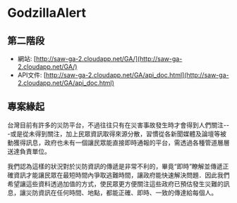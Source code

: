 GodzillaAlert
=============

## 第二階段

- 網站: [http://saw-ga-2.cloudapp.net/GA/](http://saw-ga-2.cloudapp.net/GA/)
- API文件: [http://saw-ga-2.cloudapp.net/GA/api_doc.html](http://saw-ga-2.cloudapp.net/GA/api_doc.html)



## 專案緣起

台灣目前有許多的災防平台，不過往往只有在災害事故發生時才會得到人們關注---或是從未得到關注，加上民眾資訊取得來源分散，習慣從各新聞媒體及論壇等被動獲得訊息，政府也未有一個讓民眾能直接即時通報的平台，需透過各種管道層層送達負責單位。

我們認為這樣的狀況對於災防資訊的傳遞是非常不利的，畢竟“即時”瞭解並傳遞正確資訊才能讓民眾在最短時間內爭取逃難時間，讓政府能快速解決問題．因此我們希望讓這些資料透過加值的方式，使民眾更方便關注這些政府已預估發生災難的訊息，讓災防資訊在任何時間、地點，都能正確、即時、一致的傳達給每個人。



